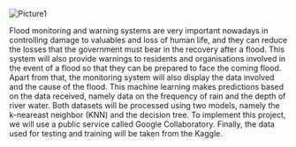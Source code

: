 ![Picture1](https://github.com/ShijiroHikiro/FYP-Machine-Learning/assets/169379608/3991b40a-bb30-4aea-84a9-b2a39ecd573c)

Flood monitoring and warning systems are very important nowadays in controlling damage to valuables and loss of human life, and they can reduce the losses that the government must bear in the recovery after a flood. This system will also provide warnings to residents and organisations involved in the event of a flood so that they can be prepared to face the coming flood. Apart from that, the monitoring system will also display the data involved and the cause of the flood. This machine learning makes predictions based on the data received, namely data on the frequency of rain and the depth of river water. Both datasets will be processed using two models, namely the k-neareast neighbor (KNN) and the decision tree. To implement this project, we will use a public service called Google Collaboratory. Finally, the data used for testing and training will be taken from the Kaggle. 
